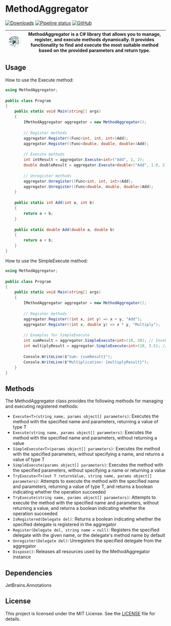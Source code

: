 # MethodAggregator

[![Downloads](https://img.shields.io/nuget/dt/MethodAggregator?style=flat-square)](https://www.nuget.org/packages/MethodAggregator)
[![Pipeline status](https://img.shields.io/github/actions/workflow/status/chr0mcom/MethodAggregator/dotnet.yml?branch=main&style=flat-square)](https://github.com/chr0mcom/MethodAggregator/actions/workflows/dotnet.yml)
[![GitHub](https://img.shields.io/github/license/chr0mcom/MethodAggregator?style=flat-square)](https://github.com/chr0mcom/MethodAggregator/blob/main/LICENSE)

| ![Logo](https://raw.githubusercontent.com/chr0mcom/MethodAggregator/main/gfx/logo_200.png) | MethodAggregator is a C# library that allows you to manage, register, and execute methods dynamically. It provides functionality to find and execute the most suitable method based on the provided parameters and return type. |
| ---------- | ------- | 

## Usage

How to use the Execute method:
```csharp
using MethodAggregator;

public class Program
{
    public static void Main(string[] args)
    {
        IMethodAggregator aggregator = new MethodAggregator();
        
        // Register methods
        aggregator.Register((Func<int, int, int>)Add);
        aggregator.Register((Func<double, double, double>)Add);
        
        // Execute methods
        int intResult = aggregator.Execute<int>("Add", 1, 2);
        double doubleResult = aggregator.Execute<double>("Add", 1.0, 2.0);

        // Unregister methods
        aggregator.Unregister((Func<int, int, int>)Add);
        aggregator.Unregister((Func<double, double, double>)Add);
    }

    public static int Add(int a, int b)
    {
        return a + b;
    }

    public static double Add(double a, double b)
    {
        return a + b;
    }
}
```

How to use the SimpleExecute method:
```csharp
using MethodAggregator;

public class Program
{
    public static void Main(string[] args)
    {
        IMethodAggregator aggregator = new MethodAggregator();

        // Register methods
        aggregator.Register((int x, int y) => x + y, "Add");
        aggregator.Register((int x, double y) => x * y, "Multiply");

        // Examples for SimpleExecute
        int sumResult = aggregator.SimpleExecute<int>(10, 20); // Invokes the Add method
        int multiplyResult = aggregator.SimpleExecute<int>(10, 5.5); // Invokes the Multiply method

        Console.WriteLine($"Sum: {sumResult}");
        Console.WriteLine($"Multiplication: {multiplyResult}");
    }
}
```

## Methods

The MethodAggregator class provides the following methods for managing and executing registered methods:

- `Execute<T>(string name, params object[] parameters)`: Executes the method with the specified name and parameters, returning a value of type T
- `Execute(string name, params object[] parameters)`: Executes the method with the specified name and parameters, without returning a value
- `SimpleExecute<T>(params object[] parameters)`: Executes the method with the specified parameters, without specifying a name, and returns a value of type T
- `SimpleExecute(params object[] parameters)`: Executes the method with the specified parameters, without specifying a name or returning a value
- `TryExecute<T>(out T returnValue, string name, params object[] parameters)`: Attempts to execute the method with the specified name and parameters, returning a value of type T, and returns a boolean indicating whether the operation succeeded
- `TryExecute(string name, params object[] parameters)`: Attempts to execute the method with the specified name and parameters, without returning a value, and returns a boolean indicating whether the operation succeeded
- `IsRegistered(Delegate del)`: Returns a boolean indicating whether the specified delegate is registered in the aggregator
- `Register(Delegate del, string name = null)`: Registers the specified delegate with the given name, or the delegate's method name by default
- `Unregister(Delegate del)`: Unregisters the specified delegate from the aggregator
- `Dispose()`: Releases all resources used by the MethodAggregator instance

## Dependencies
JetBrains.Annotations

## License
This project is licensed under the MIT License. See the [LICENSE](LICENSE) file for details.
